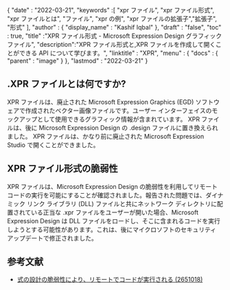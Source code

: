 {
  "date" : "2022-03-21",
  "keywords" :[ "xpr ファイル", "xpr ファイル形式", "xpr ファイルとは", "ファイル", "xpr の例", "xpr ファイルの拡張子","拡張子", "形式" ],
  "author" : {
    "display_name" : "Kashif Iqbal"
},
  "draft" : "false",
  "toc" : true,
  "title" :"XPR ファイル形式 - Microsoft Expression Design グラフィック ファイル",
  "description":"XPR ファイル形式と,XPR ファイルを作成して開くことができる API について学びます。",
  "linktitle" : "XPR",
  "menu" : {
    "docs" : {
      "parent" : "image"
}
},
  "lastmod" : "2022-03-21"
}

## .XPR ファイルとは何ですか?

XPR ファイルは、廃止された Microsoft Expression Graphics (EGD) ソフトウェアで作成されたベクター画像ファイルです。ユーザー インターフェイスのモックアップとして使用できるグラフィック情報が含まれています。 XPR ファイルは、後に Microsoft Expression Design の .design ファイルに置き換えられました。 XPR ファイルは、かなり前に廃止された Microsoft Expression Studio で開くことができました。

## XPR ファイル形式の脆弱性

XPR ファイルは、Microsoft Expression Design の脆弱性を利用してリモート コードの実行を可能にすることが確認されました。報告された問題では、ダイナミック リンク ライブラリ (DLL) ファイルと共にネットワーク ディレクトリに配置されている正当な .xpr ファイルをユーザーが開いた場合、Microsoft Expression Design は DLL ファイルをロードし、そこに含まれるコードを実行しようとする可能性があります。これは、後にマイクロソフトのセキュリティ アップデートで修正されました。

## 参考文献

* [式の設計の脆弱性により、リモートでコードが実行される (2651018)](https://learn.microsoft.com/en-us/security-updates/securitybulletins/2012/ms12-022)

